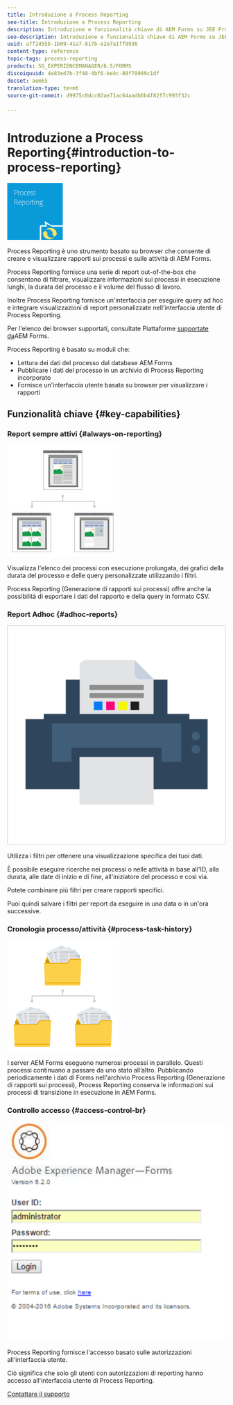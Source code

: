 ```yaml
---
title: Introduzione a Process Reporting
seo-title: Introduzione a Process Reporting
description: Introduzione e funzionalità chiave di AEM Forms su JEE Process Reporting
seo-description: Introduzione e funzionalità chiave di AEM Forms su JEE Process Reporting
uuid: a7f2455b-1b09-41a7-817b-e2e7a1ff9936
content-type: reference
topic-tags: process-reporting
products: SG_EXPERIENCEMANAGER/6.5/FORMS
discoiquuid: 4e83ed7b-3f48-4bf6-be4c-89f79949c1df
docset: aem65
translation-type: tm+mt
source-git-commit: d9975c0dcc02ae71ac64aadb6b4f82f7c993f32c

---
```



# Introduzione a Process Reporting{#introduction-to-process-reporting}

![reporting dei processi](assets/process-reporting.png)

Process Reporting è uno strumento basato su browser che consente di creare e visualizzare rapporti sui processi e sulle attività di AEM Forms.

Process Reporting fornisce una serie di report out-of-the-box che consentono di filtrare, visualizzare informazioni sui processi in esecuzione lunghi, la durata del processo e il volume del flusso di lavoro.

Inoltre Process Reporting fornisce un&#39;interfaccia per eseguire query ad hoc e integrare visualizzazioni di report personalizzate nell&#39;interfaccia utente di Process Reporting.

Per l&#39;elenco dei browser supportati, consultate Piattaforme [supportate da](/help/forms/using/aem-forms-jee-supported-platforms.md)AEM Forms.

Process Reporting è basato su moduli che:

* Lettura dei dati del processo dal database AEM Forms
* Pubblicare i dati del processo in un archivio di Process Reporting incorporato
* Fornisce un&#39;interfaccia utente basata su browser per visualizzare i rapporti

## Funzionalità chiave {#key-capabilities}

### Report sempre attivi {#always-on-reporting}

![gestione del sito](assets/site-management.png)

Visualizza l&#39;elenco dei processi con esecuzione prolungata, dei grafici della durata del processo e delle query personalizzate utilizzando i filtri.

Process Reporting (Generazione di rapporti sui processi) offre anche la possibilità di esportare i dati del rapporto e della query in formato CSV.

### Report Adhoc {#adhoc-reports}

![print-and-color](assets/print-&-colour.png)

Utilizza i filtri per ottenere una visualizzazione specifica dei tuoi dati.

È possibile eseguire ricerche nei processi o nelle attività in base all&#39;ID, alla durata, alle date di inizio e di fine, all&#39;iniziatore del processo e così via.

Potete combinare più filtri per creare rapporti specifici.

Puoi quindi salvare i filtri per report da eseguire in una data o in un&#39;ora successive.

### Cronologia processo/attività {#process-task-history}

![gestione dei file](assets/file-management.png)

I server AEM Forms eseguono numerosi processi in parallelo. Questi processi continuano a passare da uno stato all’altro. Pubblicando periodicamente i dati di Forms nell&#39;archivio Process Reporting (Generazione di rapporti sui processi), Process Reporting conserva le informazioni sui processi di transizione in esecuzione in AEM Forms.

### Controllo accesso {#access-control-br}

![senza titolo](assets/untitled.png)

Process Reporting fornisce l&#39;accesso basato sulle autorizzazioni all&#39;interfaccia utente.

Ciò significa che solo gli utenti con autorizzazioni di reporting hanno accesso all&#39;interfaccia utente di Process Reporting.

[Contattare il supporto](https://www.adobe.com/account/sign-in.supportportal.html)
